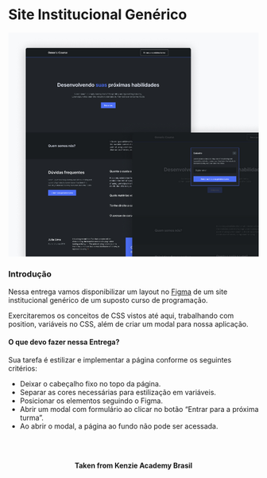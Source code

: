 <h1>Site Institucional Genérico</h1>

<img src="./assets/example-1.jpg" alt="example 1" />

<h3>Introdução</h3>
Nessa entrega vamos disponibilizar um layout no <a href="https://www.figma.com/file/stLg9Yk0hCj0QHwnBnldc7/P%C3%A1gina-Institucional-Gen%C3%A9rica?node-id=0%3A1">Figma</a> de um site
institucional genérico de um suposto curso de programação.

Exercitaremos os conceitos de CSS vistos até aqui, trabalhando com position, variáveis no CSS, além de criar um modal para nossa aplicação.

<h4>O que devo fazer nessa Entrega?</h4>
Sua tarefa é estilizar e implementar a página conforme os seguintes
critérios:

- Deixar o cabeçalho fixo no topo da página.
- Separar as cores necessárias para estilização em variáveis.
- Posicionar os elementos seguindo o Figma.
- Abrir um modal com formulário ao clicar no botão “Entrar para a próxima turma”.
- Ao abrir o modal, a página ao fundo não pode ser acessada.
<br>
<br>

<p align="center"><b>Taken from Kenzie Academy Brasil</b></p>
